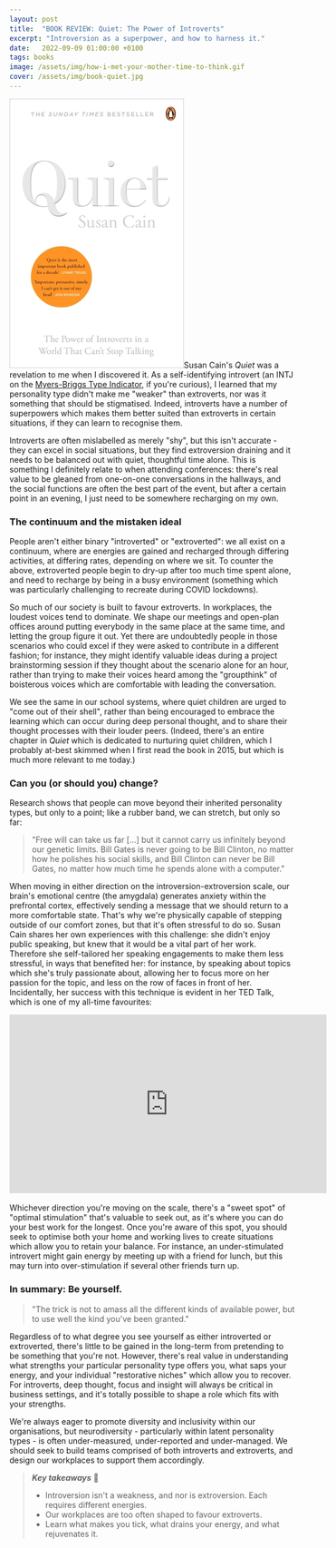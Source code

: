 ```yaml
---
layout: post
title:  "BOOK REVIEW: Quiet: The Power of Introverts"
excerpt: "Introversion as a superpower, and how to harness it."
date:   2022-09-09 01:00:00 +0100
tags: books
image: /assets/img/how-i-met-your-mother-time-to-think.gif
cover: /assets/img/book-quiet.jpg
---
```


<img src="/assets/img/book-quiet.jpg" class="cover">Susan Cain's _Quiet_ was a revelation to me when I discovered it. As a self-identifying introvert (an INTJ on the [Myers-Briggs Type Indicator](https://www.myersbriggs.org/my-mbti-personality-type/mbti-basics/home.htm?bhcp=1), if you're curious), I learned that my personality type didn't make me "weaker" than extroverts, nor was it something that should be stigmatised. Indeed, introverts have a number of superpowers which makes them better suited than extroverts in certain situations, if they can learn to recognise them.

Introverts are often mislabelled as merely "shy", but this isn't accurate - they can excel in social situations, but they find extroversion draining and it needs to be balanced out with quiet, thoughtful time alone. This is something I definitely relate to when attending conferences: there's real value to be gleaned from one-on-one conversations in the hallways, and the social functions are often the best part of the event, but after a certain point in an evening, I just need to be somewhere recharging on my own.

### The continuum and the mistaken ideal

People aren't either binary "introverted" or "extroverted": we all exist on a continuum, where are energies are gained and recharged through differing activities, at differing rates, depending on where we sit. To counter the above, extroverted people begin to dry-up after too much time spent alone, and need to recharge by being in a busy environment (something which was particularly challenging to recreate during COVID lockdowns).

So much of our society is built to favour extroverts. <span class="highlight">In workplaces, the loudest voices tend to dominate.</span> We shape our meetings and open-plan offices around putting everybody in the same place at the same time, and letting the group figure it out. Yet there are undoubtedly people in those scenarios who could excel if they were asked to contribute in a different fashion; for instance, they might identify valuable ideas during a project brainstorming session if they thought about the scenario alone for an hour, rather than trying to make their voices heard among the "groupthink" of boisterous voices which are comfortable with leading the conversation.

We see the same in our school systems, where quiet children are urged to "come out of their shell", rather than being encouraged to embrace the learning which can occur during deep personal thought, and to share their thought processes with their louder peers. (Indeed, there's an entire chapter in _Quiet_ which is dedicated to nurturing quiet children, which I probably at-best skimmed when I first read the book in 2015, but which is much more relevant to me today.)

### Can you (or should you) change?

Research shows that people can move beyond their inherited personality types, but only to a point; like a rubber band, we can stretch, but only so far:

> "Free will can take us far [...] but it cannot carry us infinitely beyond our genetic limits. Bill Gates is never going to be Bill Clinton, no matter how he polishes his social skills, and Bill Clinton can never be Bill Gates, no matter how much time he spends alone with a computer."

When moving in either direction on the introversion-extroversion scale, our brain's emotional centre (the amygdala) generates anxiety within the prefrontal cortex, effectively sending a message that we should return to a more comfortable state. That's why we're physically capable of stepping outside of our comfort zones, but that it's often stressful to do so. Susan Cain shares her own experiences with this challenge: she didn't enjoy public speaking, but knew that it would be a vital part of her work. Therefore she self-tailored her speaking engagements to make them less stressful, in ways that benefited her: for instance, by speaking about topics which she's truly passionate about, allowing her to focus more on her passion for the topic, and less on the row of faces in front of her. Incidentally, her success with this technique is evident in her TED Talk, which is one of my all-time favourites:

<iframe width="560" height="315" src="https://www.youtube.com/embed/c0KYU2j0TM4" title="YouTube video player" frameborder="0" allow="accelerometer; autoplay; clipboard-write; encrypted-media; gyroscope; picture-in-picture" allowfullscreen></iframe>

Whichever direction you're moving on the scale, there's a "sweet spot" of "optimal stimulation" that's valuable to seek out, as it's where you can do your best work for the longest. Once you're aware of this spot, you should seek to optimise both your home and working lives to create situations which allow you to retain your balance. For instance, an under-stimulated introvert might gain energy by meeting up with a friend for lunch, but this may turn into over-stimulation if several other friends turn up.

### In summary: Be yourself.

> "The trick is not to amass all the different kinds of available power, but to use well the kind you've been granted."

Regardless of to what degree you see yourself as either introverted or extroverted, there's little to be gained in the long-term from pretending to be something that you're not. However, there's real value in understanding what strengths your particular personality type offers you, what saps your energy, and your individual "restorative niches" which allow you to recover. For introverts, deep thought, focus and insight will always be critical in business settings, and it's totally possible to shape a role which fits with your strengths.

We're always eager to promote diversity and inclusivity within our organisations, but neurodiversity - particularly within latent personality types - is often under-measured, under-reported and under-managed. We should seek to build teams comprised of both introverts and extroverts, and design our workplaces to support them accordingly.

> **_Key takeaways_** 📝  
> * Introversion isn't a weakness, and nor is extroversion. Each requires different energies.
> * Our workplaces are too often shaped to favour extroverts.
> * Learn what makes you tick, what drains your energy, and what rejuvenates it.